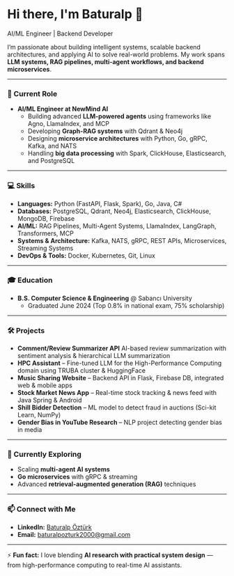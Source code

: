 # Hi there, I'm Baturalp 👋

AI/ML Engineer | Backend Developer 

I’m passionate about building intelligent systems, scalable backend architectures, and applying AI to solve real-world problems. My work spans **LLM systems, RAG pipelines, multi-agent workflows, and backend microservices**.  

---

### 🔭 Current Role
- **AI/ML Engineer at NewMind AI**  
  - Building advanced **LLM-powered agents** using frameworks like Agno, LlamaIndex, and MCP  
  - Developing **Graph-RAG systems** with Qdrant & Neo4j  
  - Designing **microservice architectures** with Python, Go, gRPC, Kafka, and NATS  
  - Handling **big data processing** with Spark, ClickHouse, Elasticsearch, and PostgreSQL  

---

### 💻 Skills
- **Languages:** Python (FastAPI, Flask, Spark), Go, Java, C#  
- **Databases:** PostgreSQL, Qdrant, Neo4j, Elasticsearch, ClickHouse, MongoDB, Firebase  
- **AI/ML:** RAG Pipelines, Multi-Agent Systems, LlamaIndex, LangGraph, Transformers, MCP  
- **Systems & Architecture:** Kafka, NATS, gRPC, REST APIs, Microservices, Streaming Systems  
- **DevOps & Tools:** Docker, Kubernetes, Git, Linux  

---

### 🎓 Education
- **B.S. Computer Science & Engineering** @ Sabancı University  
  - Graduated June 2024 (Top 0.8% in national exam, 75% scholarship)  

---

### 🛠 Projects
- **Comment/Review Summarizer API** AI-based review summarization with sentiment analysis & hierarchical LLM summarization  
- **HPC Assistant** – Fine-tuned LLM for the High-Performance Computing domain using TRUBA cluster & HuggingFace  
- **Music Sharing Website** – Backend API in Flask, Firebase DB, integrated web & mobile apps  
- **Stock Market News App** – Real-time stock tracking & news feed with Java Spring & Android  
- **Shill Bidder Detection** – ML model to detect fraud in auctions (Sci-kit Learn, NumPy)  
- **Gender Bias in YouTube Research** – NLP project detecting gender bias in media  

---

### 🌱 Currently Exploring
- Scaling **multi-agent AI systems**  
- **Go microservices** with gRPC & streaming  
- Advanced **retrieval-augmented generation (RAG)** techniques  

---

### 📫 Connect with Me
- **LinkedIn:** [Baturalp Öztürk](https://www.linkedin.com/in/baturalp-ozturk/)  
- **Email:** baturalpozturk2000@gmail.com  

---

⚡ **Fun fact:** I love blending **AI research with practical system design** — from high-performance computing to real-time AI assistants.
